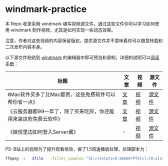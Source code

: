 # windmark-practice

本 Repo 收录采用 windmark 编写视频源文件，通过这些文件你可以学习如何使用 windmark 制作视频，尤其是如何实现一些动态效果。

注意，作者对这些视频的内容保留版权，提供源文件并不意味着你可以随意转载和二次发布内容本身。

以下源文件粘贴到 [windmark](https://windmark.pro) 的编辑器中即可预览和录制，详细的说明可以[阅读手册](http://doc.windmark.top/cn/)：

|标题|文章|视频|源文件|
|-|-|-|-|
|《Mac软件买多了比Mac都贵，这些免费软件可以帮你省一点》|[文章](https://01.ftqq.com/2021/08/21/mac-free-software/)|[视频](https://www.bilibili.com/video/BV1RL411b7o9) |[源文件](./macsoft.windmark.md)|
|《云服务器都99一年了，除了买来吃灰，你还能用来装这些免费云软件》|[文章](https://01.ftqq.com/2021/08/15/how-to-use-your-99rmb-vps/)|[视频](https://www.bilibili.com/video/BV1kP4y1W7rg/)|[源文件](./99vps.windmark.md)|
|《微信里边如何登入Server酱》|-|[视频](https://www.bilibili.com/video/BV1yg41157XC/)|[源文件](./sctguide.windmark.md)|




PS: B站上的视频为了提升观看体验，做了1.5倍速播放处理，处理脚本为：

```bash
ffmpeg -i   $file   -filter_complex "[0:v]setpts=0.66666*PTS[v];[0:a]atempo=1.5[a]" -map "[v]" -map "[a]"  $out_file ​​​​
```